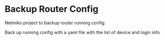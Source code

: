 # Backup Router Config
Netmiko project to backup router running config

Back up running config with a yaml file with the list of device and login info

